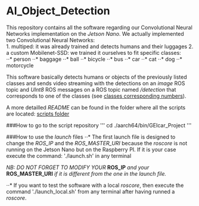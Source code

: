 # AI_Object_Detection

This repository contains all the software regarding our Convolutional Neural Networks implementation on the *Jetson Nano*.
We actually implemented two Convolutional Neural Networks:<br/>
    1. multiped: it was already trained and detects humans and their luggages
    2. a custom Mobilenet-SSD: we trained it ourselves to fit specific classes:<br/>
        ⋅⋅* person
        ⋅⋅* baggage
        ⋅⋅* ball
        ⋅⋅* bicycle
        ⋅⋅* bus
        ⋅⋅* car
        ⋅⋅* cat
        ⋅⋅* dog
        ⋅⋅* motorcycle

This software basically detects humans or objects of the previously listed classes and sends video streaming with the detections on an *image* ROS topic and *UInt8* ROS messages on a ROS topic named */detection* that corresponds to one of the classes (see [classes corresponding numbers](./aarch64/bin/GEIcar_Project/classes_training.txt)).

A more detailled *README* can be found in the folder where all the scripts are located: [scripts folder](./aarch64/bin/GEIcar_Project)

###How to go to the script repository
'''
cd ./aarch64/bin/GEIcar_Project
'''

###How to use the *launch* files
⋅⋅* The first launch file is designed to change the *ROS_IP* and the *ROS_MASTER_URI* because the *roscore* is not running on the Jetson Nano but on the Raspberry PI. If it is your case execute the command:
'./launch.sh' in any terminal

*NB: DO NOT FORGET TO MODIFY YOUR* **ROS_IP** *and your* **ROS_MASTER_URI** *if it is different from the one in the launch file.*


⋅⋅* If you want to test the software with a local *roscore*, then  execute the command './launch_local.sh' from any terminal after having runned a *roscore*.
